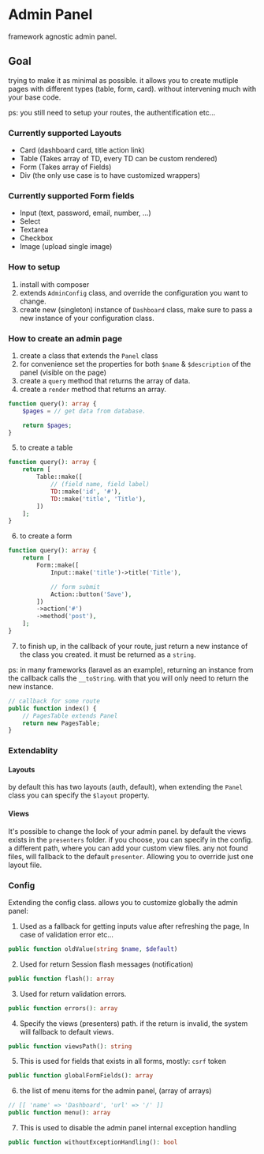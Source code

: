 # Admin Panel

framework agnostic admin panel.

## Goal

trying to make it as minimal as possible. it allows you to create mutliple pages with different types (table, form, card).
without intervening much with your base code. 

ps: you still need to setup your routes, the authentification etc...

### Currently supported Layouts

- Card (dashboard card, title action link)
- Table (Takes array of TD, every TD can be custom rendered)
- Form (Takes array of Fields)
- Div (the only use case is to have customized wrappers)

### Currently supported Form fields

- Input (text, password, email, number, ...)
- Select
- Textarea
- Checkbox
- Image (upload single image)

### How to setup

1. install with composer
2. extends `AdminConfig` class, and override the configuration you want to change.
3. create new (singleton) instance of `Dashboard` class, make sure to pass a new instance of your configuration class.


### How to create an admin page

1. create a class that extends the `Panel` class
2. for convenience set the properties for both `$name` & `$description` of the panel (visible on the page)
3. create a `query` method that returns the array of data.
4. create a `render` method that returns an array.

```php
function query(): array {
    $pages = // get data from database.

    return $pages;
}
```

5. to create a table

```php
function query(): array {
    return [
        Table::make([
            // (field name, field label)
            TD::make('id', '#'),
            TD::make('title', 'Title'),
        ])
    ];
}
```

6. to create a form

```php
function query(): array {
    return [
        Form::make([
            Input::make('title')->title('Title'),

            // form submit
            Action::button('Save'),
        ])
        ->action('#')
        ->method('post'),
    ];
}
```

7. to finish up, in the callback of your route, just return a new instance of the class you created. it must be returned as a `string`.

ps: in many frameworks (laravel as an example), returning an instance from the callback calls the `__toString`. with that you will only need to return the new instance.

```php
// callback for some route
public function index() {
    // PagesTable extends Panel
    return new PagesTable;
}
```

### Extendablity

#### Layouts

by default this has two layouts (auth, default), when extending the `Panel` class you can specify the `$layout` property.

#### Views

It's possible to change the look of your admin panel. by default the views exists in the `presenters` folder. if you choose, you can specify in the config. a different path, where you can add your custom view files. any not found files, will fallback to the default `presenter`. Allowing you to override just one layout file.


### Config

Extending the config class. allows you to customize globally the admin panel:

1. Used as a fallback for getting inputs value after refreshing the page, In case of validation error etc...

```php
public function oldValue(string $name, $default)
```

2. Used for return Session flash messages (notification)

```php
public function flash(): array
```

3. Used for return validation errors.

```php
public function errors(): array
```

4. Specify the views (presenters) path. if the return is invalid, the system will fallback to default views.

```php
public function viewsPath(): string
```  

5. This is used for fields that exists in all forms, mostly: `csrf` token

```php
public function globalFormFields(): array
```  

6. the list of menu items for the admin panel, (array of arrays)

```php
// [[ 'name' => 'Dashboard', 'url' => '/' ]]
public function menu(): array
```

7. This is used to disable the admin panel internal exception handling

```php
public function withoutExceptionHandling(): bool
```